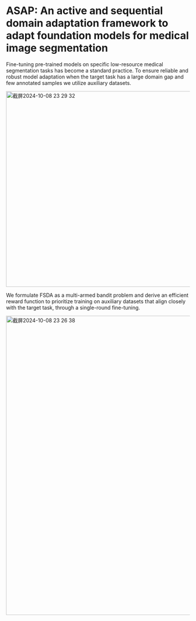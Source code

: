 # ASAP: An active and sequential domain adaptation framework to adapt foundation models for medical image segmentation



Fine-tuning pre-trained models on specific low-resource medical segmentation tasks has become a standard practice.
To ensure reliable and robust model adaptation when the target task has a large domain gap and few annotated samples we utilize auxiliary datasets.

<img width="535" alt="截屏2024-10-08 23 29 32" src="https://github.com/user-attachments/assets/d596ad07-c5d7-4236-ad24-13ff5f95738b">

We formulate FSDA as a multi-armed bandit problem and derive an efficient reward function to prioritize training on auxiliary datasets that align closely with the target task, through a single-round fine-tuning.

<img width="818" alt="截屏2024-10-08 23 26 38" src="https://github.com/user-attachments/assets/d5538a15-9384-434a-ad33-a0938bb5415e">
